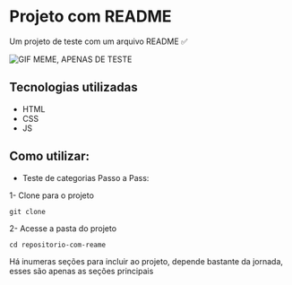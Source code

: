 # Projeto com README
Um projeto de teste com um arquivo README ✅


<IMG SRC="./[GIFTESTE.GIF](https://tenor.com/pt-BR/view/test-gif-20712302)" ALT ="GIF MEME, APENAS DE TESTE"> 


## Tecnologias utilizadas
- HTML
- CSS
- JS

## Como utilizar:
* Teste de categorias
 Passo a Pass:

1- Clone para o projeto 
 ```
 git clone
 ```
2- Acesse a pasta do projeto
 ```
 cd repositorio-com-reame
 ```

 Há inumeras seções para incluir ao projeto, depende bastante da jornada, esses são apenas as seções principais
